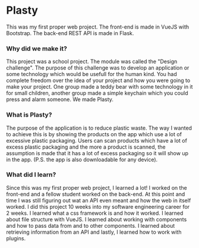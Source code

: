 # Plasty
This was my first proper web project. The front-end is made in VueJS with Bootstrap. The back-end REST API is made in Flask.

### Why did we make it?
This project was a school project. The module was called the "Design challenge". The purpose of this challenge was to develop an application or some technology which would be usefull for the human kind. You had complete freedom over the idea of your project and how you were going to make your project. One group made a teddy bear with some technology in it for small children, another group made a simple keychain which you could press and alarm someone. We made Plasty.

### What is Plasty?
The purpose of the application is to reduce plastic waste. The way I wanted to achieve this is by showing the products on the app which use a lot of excessive plastic packaging. Users can scan products which have a lot of excess plastic packaging and the more a product is scanned, the assumption is made that it has a lot of excess packaging so it will show up in the app.
(P.S. the app is also downloadable for any device).

### What did I learn?
Since this was my first proper web project, I learned a lot! I worked on the front-end and a fellow student worked on the back-end. At this point and time I was still figuring out wat an API even meant and how the web in itself worked. I did this project 10 weeks into my software engineering career for 2 weeks. I learned what a css framework is and how it worked. I learned about file structure with VueJS. I learned about working with components and how to pass data from and to other components. I learned about retrieving information from an API and lastly, I learned how to work with plugins.
